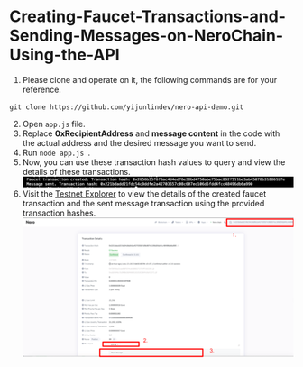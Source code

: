 # Creating-Faucet-Transactions-and-Sending-Messages-on-NeroChain-Using-the-API
1. Please clone and operate on it, the following commands are for your reference.

```
git clone https://github.com/yijunlindev/nero-api-demo.git
```
2. Open `app.js` file.
3. Replace **0xRecipientAddress** and **message content** in the code with the actual address and the desired message you want to send.
4. Run `node app.js `. 
5. Now, you can use these transaction hash values to query and view the details of these transactions.
![](image.png)
6. Visit the [Testnet Explorer](https://testnetscan.nerochain.io/) to view the details of the created faucet transaction and the sent message transaction using the provided transaction hashes.
![](image-1.png)